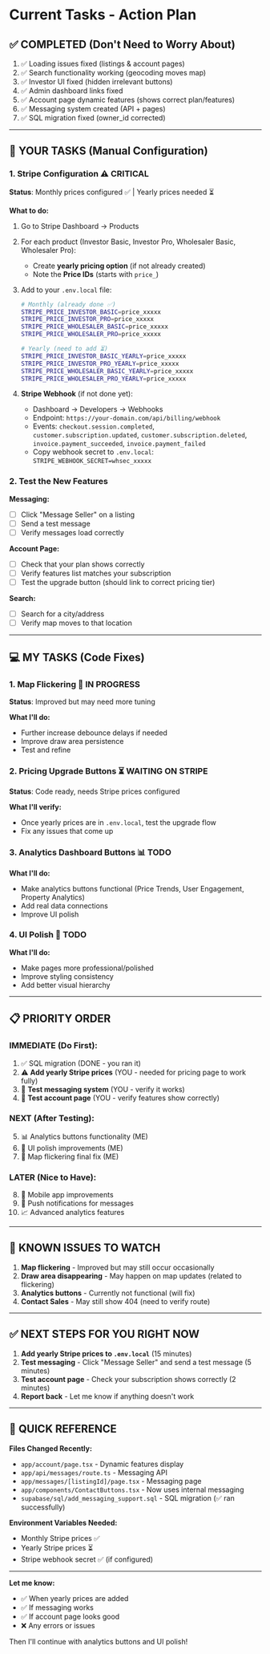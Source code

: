 # Current Tasks - Action Plan

## ✅ **COMPLETED (Don't Need to Worry About)**

1. ✅ Loading issues fixed (listings & account pages)
2. ✅ Search functionality working (geocoding moves map)
3. ✅ Investor UI fixed (hidden irrelevant buttons)
4. ✅ Admin dashboard links fixed
5. ✅ Account page dynamic features (shows correct plan/features)
6. ✅ Messaging system created (API + pages)
7. ✅ SQL migration fixed (owner_id corrected)

---

## 🔧 **YOUR TASKS (Manual Configuration)**

### **1. Stripe Configuration** ⚠️ CRITICAL

**Status**: Monthly prices configured ✅ | Yearly prices needed ⏳

**What to do:**
1. Go to Stripe Dashboard → Products
2. For each product (Investor Basic, Investor Pro, Wholesaler Basic, Wholesaler Pro):
   - Create **yearly pricing option** (if not already created)
   - Note the **Price IDs** (starts with `price_`)

3. Add to your `.env.local` file:
   ```bash
   # Monthly (already done ✅)
   STRIPE_PRICE_INVESTOR_BASIC=price_xxxxx
   STRIPE_PRICE_INVESTOR_PRO=price_xxxxx
   STRIPE_PRICE_WHOLESALER_BASIC=price_xxxxx
   STRIPE_PRICE_WHOLESALER_PRO=price_xxxxx
   
   # Yearly (need to add ⏳)
   STRIPE_PRICE_INVESTOR_BASIC_YEARLY=price_xxxxx
   STRIPE_PRICE_INVESTOR_PRO_YEARLY=price_xxxxx
   STRIPE_PRICE_WHOLESALER_BASIC_YEARLY=price_xxxxx
   STRIPE_PRICE_WHOLESALER_PRO_YEARLY=price_xxxxx
   ```

4. **Stripe Webhook** (if not done yet):
   - Dashboard → Developers → Webhooks
   - Endpoint: `https://your-domain.com/api/billing/webhook`
   - Events: `checkout.session.completed`, `customer.subscription.updated`, `customer.subscription.deleted`, `invoice.payment_succeeded`, `invoice.payment_failed`
   - Copy webhook secret to `.env.local`: `STRIPE_WEBHOOK_SECRET=whsec_xxxxx`

### **2. Test the New Features**

**Messaging:**
- [ ] Click "Message Seller" on a listing
- [ ] Send a test message
- [ ] Verify messages load correctly

**Account Page:**
- [ ] Check that your plan shows correctly
- [ ] Verify features list matches your subscription
- [ ] Test the upgrade button (should link to correct pricing tier)

**Search:**
- [ ] Search for a city/address
- [ ] Verify map moves to that location

---

## 💻 **MY TASKS (Code Fixes)**

### **1. Map Flickering** 🔄 IN PROGRESS

**Status**: Improved but may need more tuning

**What I'll do:**
- Further increase debounce delays if needed
- Improve draw area persistence
- Test and refine

### **2. Pricing Upgrade Buttons** ⏳ WAITING ON STRIPE

**Status**: Code ready, needs Stripe prices configured

**What I'll verify:**
- Once yearly prices are in `.env.local`, test the upgrade flow
- Fix any issues that come up

### **3. Analytics Dashboard Buttons** 📊 TODO

**What I'll do:**
- Make analytics buttons functional (Price Trends, User Engagement, Property Analytics)
- Add real data connections
- Improve UI polish

### **4. UI Polish** 🎨 TODO

**What I'll do:**
- Make pages more professional/polished
- Improve styling consistency
- Add better visual hierarchy

---

## 📋 **PRIORITY ORDER**

### **IMMEDIATE (Do First):**
1. ✅ SQL migration (DONE - you ran it)
2. ⚠️ **Add yearly Stripe prices** (YOU - needed for pricing page to work fully)
3. 🧪 **Test messaging system** (YOU - verify it works)
4. 🧪 **Test account page** (YOU - verify features show correctly)

### **NEXT (After Testing):**
5. 📊 Analytics buttons functionality (ME)
6. 🎨 UI polish improvements (ME)
7. 🔄 Map flickering final fix (ME)

### **LATER (Nice to Have):**
8. 📱 Mobile app improvements
9. 🔔 Push notifications for messages
10. 📈 Advanced analytics features

---

## 🐛 **KNOWN ISSUES TO WATCH**

1. **Map flickering** - Improved but may still occur occasionally
2. **Draw area disappearing** - May happen on map updates (related to flickering)
3. **Analytics buttons** - Currently not functional (will fix)
4. **Contact Sales** - May still show 404 (need to verify route)

---

## ✅ **NEXT STEPS FOR YOU RIGHT NOW**

1. **Add yearly Stripe prices to `.env.local`** (15 minutes)
2. **Test messaging** - Click "Message Seller" and send a test message (5 minutes)
3. **Test account page** - Check your subscription shows correctly (2 minutes)
4. **Report back** - Let me know if anything doesn't work

---

## 📝 **QUICK REFERENCE**

**Files Changed Recently:**
- `app/account/page.tsx` - Dynamic features display
- `app/api/messages/route.ts` - Messaging API
- `app/messages/[listingId]/page.tsx` - Messaging page
- `app/components/ContactButtons.tsx` - Now uses internal messaging
- `supabase/sql/add_messaging_support.sql` - SQL migration (✅ ran successfully)

**Environment Variables Needed:**
- Monthly Stripe prices ✅
- Yearly Stripe prices ⏳
- Stripe webhook secret ✅ (if configured)

---

**Let me know:**
- ✅ When yearly prices are added
- ✅ If messaging works
- ✅ If account page looks good
- ❌ Any errors or issues

Then I'll continue with analytics buttons and UI polish!

